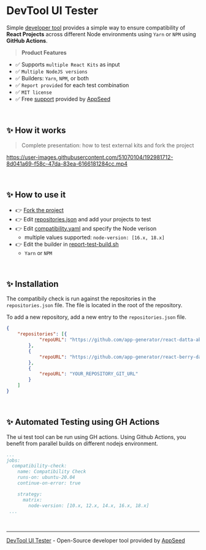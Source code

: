# DevTool UI Tester

Simple [developer tool](https://appseed.us/developer-tools/) provides a simple way to ensure compatibility of **React Projects** across different Node environments using `Yarn` or `NPM` using **GitHub Actions**. 

> **Product Features**

- ✅ Supports `multiple React Kits` as input
- ✅ `Multiple NodeJS versions`
- ✅ Builders: `Yarn`, `NPM`, or both
- ✅ `Report provided` for each test combination
- ✅ `MIT license`
- ✅ Free [support](https://appseed.us/support/) provided by [AppSeed](https://appseed.us)

<br />

## ✨ How it works

> Complete presentation: how to test external kits and fork the project

https://user-images.githubusercontent.com/51070104/192981712-8d041a69-f58c-47da-83ea-6166181284cc.mp4

<br />

## ✨ How to use it

- 👉 [Fork the project](https://github.com/app-generator/devtool-ui-tester/generate) 
- 👉 Edit [repositories.json](./repositories.json) and add your projects to test
- 👉 Edit [compatibility.yaml](./.github/workflows/compatibility.yaml#L18) and specify the Node verison
  - multiple values supported: `node-version: [16.x, 18.x]`
- 👉 Edit the builder in [report-test-build.sh](./report-test-build.sh#L37)
  - `Yarn` or `NPM` 

<br />

## ✨ Installation

The compatibily check is run against the repositories in the `repositories.json` file. The file is located in the root of the repository.

To add a new repository, add a new entry to the `repositories.json` file. 

```json
{
    "repositories": [{
            "repoURL": "https://github.com/app-generator/react-datta-able.git"
        },
        {
            "repoURL": "https://github.com/app-generator/react-berry-dashboard.git"
        },
        {
            "repoURL": "YOUR_REPOSITORY_GIT_URL"
        }
    ]
}
```

<br />

## ✨ Automated Testing using GH Actions

The ui test tool can be run using GH actions. Using Github Actions, you benefit from parallel builds on different nodejs environment.
```yaml
...
jobs:
  compatibility-check:
    name: Compatibility Check
    runs-on: ubuntu-20.04
    continue-on-error: true

    strategy:
      matrix:
        node-version: [10.x, 12.x, 14.x, 16.x, 18.x]
 ...
```

<br />

--- 
[DevTool UI Tester](https://appseed.us/developer-tools/) - Open-Source developer tool provided by [AppSeed](https://appseed.us/)
